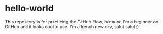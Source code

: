 # hello-world
This repository is for practicing the GitHub Flow, because I'm a beginner on GitHub and it looks cool to use. 
I'm a french new dev, salut salut :)
